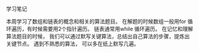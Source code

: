 学习笔记

本周学习了数组和链表的概念和相关的算法题目。 
在解题的时候数组一般用for 循环遍历，有时候需要用2个指针遍历。 
链表通常用while 循环遍历。
在记忆和理解算法题目的时候， 我们可以通过默写关键算法，总结出自己算法的步骤，提炼出关键节点。 
遇到不熟悉的算法， 可以多在纸上默写几遍。 

